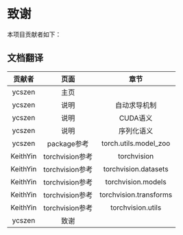 # 致谢
本项目贡献者如下：

## 文档翻译

| 贡献者 | 页面 | 章节 |
|:----:|:----:|:----:|
|ycszen|主页||
|ycszen|说明|自动求导机制|
|ycszen|说明|CUDA语义|
|ycszen|说明|序列化语义|
|ycszen|package参考|torch.utils.model_zoo|
|KeithYin|torchvision参考|torchvision|
|KeithYin|torchvision参考|torchvision.datasets|
|KeithYin|torchvision参考|torchvision.models|
|KeithYin|torchvision参考|torchvision.transforms|
|KeithYin|torchvision参考|torchvision.utils|
|ycszen|致谢||
